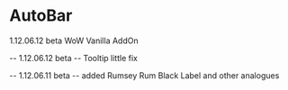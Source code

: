 # AutoBar
1.12.06.12 beta WoW Vanilla AddOn

-- 1.12.06.12 beta
-- Tooltip little fix 

-- 1.12.06.11 beta
-- added Rumsey Rum Black Label and other analogues
